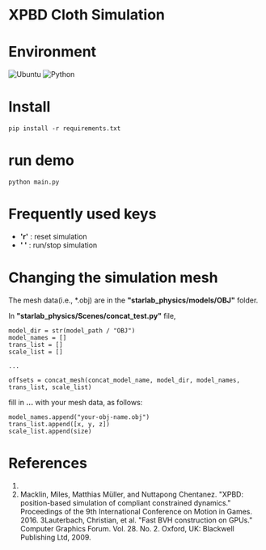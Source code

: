 # XPBD Cloth Simulation

# Environment

![Ubuntu](https://img.shields.io/badge/Ubuntu-22.04-brightgreen)
![Python](https://img.shields.io/badge/Python-3.11-blue)

# Install

    pip install -r requirements.txt

# run demo

    python main.py

# Frequently used keys
* **'r'** : reset simulation
* **' '** : run/stop simulation

# Changing the simulation mesh

The mesh data(i.e., *.obj) are in the **"starlab_physics/models/OBJ"** folder.

In **"starlab_physics/Scenes/concat_test.py"** file, 

    model_dir = str(model_path / "OBJ")
    model_names = []
    trans_list = []
    scale_list = []
    
    ...

    offsets = concat_mesh(concat_model_name, model_dir, model_names, trans_list, scale_list)

fill in **...** with your mesh data, as follows:

    model_names.append("your-obj-name.obj")
    trans_list.append([x, y, z])
    scale_list.append(size)

# References
1.
2. Macklin, Miles, Matthias Müller, and Nuttapong Chentanez. "XPBD: position-based simulation of compliant constrained dynamics." Proceedings of the 9th International Conference on Motion in Games. 2016.
3Lauterbach, Christian, et al. "Fast BVH construction on GPUs." Computer Graphics Forum. Vol. 28. No. 2. Oxford, UK: Blackwell Publishing Ltd, 2009.